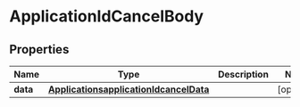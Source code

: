 # ApplicationIdCancelBody

## Properties
Name | Type | Description | Notes
------------ | ------------- | ------------- | -------------
**data** | [**ApplicationsapplicationIdcancelData**](ApplicationsapplicationIdcancelData.md) |  |  [optional]
